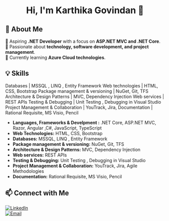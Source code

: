 <h1 align="center">Hi, I'm Karthika Govindan 👋</h1>



## 🚀 About Me  
🔹 Aspiring **.NET Developer** with a focus on **ASP.NET MVC and .NET Core**.  
🔹 Passionate about **technology, software development, and project management**.  
🔹 Currently learning **Azure Cloud technologies**.  

## 💡 Skills  

Databases | MSSQL , LINQ , Entity Framework
Web technologies | HTML, CSS, Bootstrap
Package management & versioning | NuGet, Git, TFS
Architecture & Design Patterns | MVC, Dependency Injection
Web services | REST APIs
Testing & Debugging | Unit Testing , Debugging in Visual Studio
Project Management & Collaboration | YouTrack, Jira,
Documentation | Rational Requisite, MS Visio, Pencil

- **Languages, Frameworks & Develpment :** .NET Core, ASP.NET MVC, Razor, Angular ,C#, JavaScript, TypeScript 
- **Web Technologies:** HTML, CSS, Bootstrap
- **Databases:** MSSQL, LINQ , Entity Framework
- **Package management & versioning:** NuGet, Git, TFS
- **Architecture & Design Patterns:** MVC, Dependency Injection
- **Web services:** REST APIs
- **Testing & Debugging:** Unit Testing , Debugging in Visual Studio
- **Project Management & Collaboration:** YouTrack, Jira, Agile Methodologies
- **Documentation:** Rational Requisite, MS Visio, Pencil
  

## 📫 Connect with Me  
[![LinkedIn](https://img.shields.io/badge/LinkedIn-0A66C2?style=for-the-badge&logo=linkedin&logoColor=white)](https://www.linkedin.com/in/karthika-govindan/)  
[![Email](https://img.shields.io/badge/Email-D14836?style=for-the-badge&logo=gmail&logoColor=white)](mailto:karthika.govindan@outlook.com)
